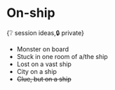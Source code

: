 # On-ship

{❔ session ideas,🔒 private}

- Monster on board
- Stuck in one room of a/the ship
- Lost on a vast ship
- City on a ship
- ~~Clue, but on a ship~~
